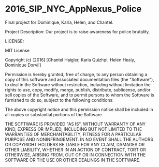 # 2016_SIP_NYC_AppNexus_Police
Final project for Dominique, Karla, Helen, and Chantel.

Project Description: 
Our project is to raise awareness for police brutality. 


LICENSE: 

MIT License 

Copyright (c) [2016] [Chantel Haigler, Karla Quizhpi, Helen Healy, Dominique Dorvil]

Permission is hereby granted, free of charge, to any person obtaining a copy
of this software and associated documentation files (the "Software"), to deal
in the Software without restriction, including without limitation the rights
to use, copy, modify, merge, publish, distribute, sublicense, and/or sell
copies of the Software, and to permit persons to whom the Software is
furnished to do so, subject to the following conditions:

The above copyright notice and this permission notice shall be included in all
copies or substantial portions of the Software.

THE SOFTWARE IS PROVIDED "AS IS", WITHOUT WARRANTY OF ANY KIND, EXPRESS OR
IMPLIED, INCLUDING BUT NOT LIMITED TO THE WARRANTIES OF MERCHANTABILITY,
FITNESS FOR A PARTICULAR PURPOSE AND NONINFRINGEMENT. IN NO EVENT SHALL THE
AUTHORS OR COPYRIGHT HOLDERS BE LIABLE FOR ANY CLAIM, DAMAGES OR OTHER
LIABILITY, WHETHER IN AN ACTION OF CONTRACT, TORT OR OTHERWISE, ARISING FROM,
OUT OF OR IN CONNECTION WITH THE SOFTWARE OR THE USE OR OTHER DEALINGS IN THE
SOFTWARE.

